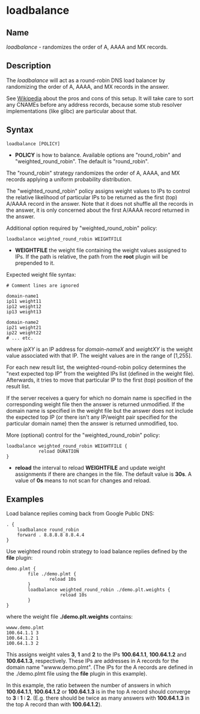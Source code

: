 # loadbalance

## Name

*loadbalance* - randomizes the order of A, AAAA and MX records.

## Description

The *loadbalance* will act as a round-robin DNS load balancer by randomizing the order of A, AAAA,
and MX records in the answer.

See [Wikipedia](https://en.wikipedia.org/wiki/Round-robin_DNS) about the pros and cons of this
setup. It will take care to sort any CNAMEs before any address records, because some stub resolver
implementations (like glibc) are particular about that.

## Syntax

~~~
loadbalance [POLICY]
~~~

* **POLICY** is how to balance. Available options are "round_robin" and "weighted_round_robin". The default is "round_robin".

The "round_robin" strategy randomizes the order of  A, AAAA, and MX records applying a uniform probability distribution.

The "weighted_round_robin" policy assigns weight values to IPs to control the relative likelihood of particular IPs to be returned as the first
(top) A/AAAA record in the answer. Note that it does not shuffle all the records in the answer, it is only concerned about the first A/AAAA record
returned in the answer.

Additional option required by "weighted_round_robin" policy:

~~~
loadbalance weighted_round_robin WEIGHTFILE
~~~

* **WEIGHTFILE** the weight file containing the weight values assigned to IPs. If the path is relative, the path from the **root** plugin will be prepended to it.

Expected weight file syntax:

~~~
# Comment lines are ignored

domain-name1
ip11 weight11
ip12 weight12
ip13 weight13

domain-name2
ip21 weight21
ip22 weight22
# ... etc.
~~~

where *ipXY* is an IP address for *domain-nameX* and *weightXY* is the weight value associated with that IP. The weight values are in the range of [1,255].

For each new result list, the weighted-round-robin policy determines the "next expected top IP" from the weighted IPs list (defined in the weight file). Afterwards, it tries to move that particular IP to the first (top) position of the result list.

If the server receives a query for which no domain name is specified in the corresponding weight file then the answer is returned unmodified. If the domain name is specified in the weight file but the answer does not include the expected top IP (or there isn't any IP/weight pair specified for the particular domain name) then the answer is returned unmodified, too.

More (optional) control for the "weighted_round_robin" policy:

~~~
loadbalance weighted_round_robin WEIGHTFILE {
			reload DURATION
}
~~~

* **reload** the interval to reload **WEIGHTFILE** and update weight assignments if there are changes in the file. The default value is **30s**. A value of **0s** means to not scan for changes and reload.


## Examples

Load balance replies coming back from Google Public DNS:

~~~ corefile
. {
    loadbalance round_robin
    forward . 8.8.8.8 8.8.4.4
}
~~~

Use weighted round robin strategy to load balance replies defined by the **file** plugin:

~~~ corefile
demo.plmt {
        file ./demo.plmt {
                reload 10s
        }
        loadbalance weighted_round_robin ./demo.plt.weights {
                    reload 10s
        }
}
~~~

where the weight file **./demo.plt.weights** contains:

~~~
wwww.demo.plmt
100.64.1.1 3
100.64.1.2 1
100.64.1.3 2
~~~

This assigns weight vales **3**, **1** and **2** to the IPs **100.64.1.1**, **100.64.1.2** and **100.64.1.3**, respectively. These IPs are addresses in A records for the domain name "wwww.demo.plmt". (The IPs for the A records are defined in the ./demo.plmt file using the **file** plugin in this example).

In this example, the ratio between the number of answers in which **100.64.1.1**, **100.64.1.2** or **100.64.1.3** is in the top A record should converge to  **3 : 1 : 2**.  (E.g. there should be twice as many answers with **100.64.1.3** in the top A record than with **100.64.1.2**).

